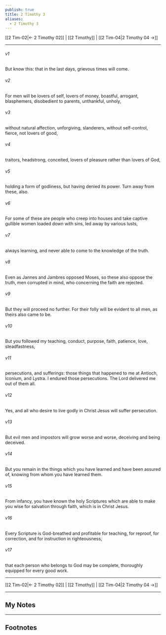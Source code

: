 ```yaml
---
publish: true
title: 2 Timothy 3
aliases:
  - 2 Timothy 3
---
```


[[2 Tim-02|← 2 Timothy 02]] | [[2 Timothy]] | [[2 Tim-04|2 Timothy 04 →]]
***



###### v1 
But know this: that in the last days, grievous times will come. 

###### v2 
For men will be lovers of self, lovers of money, boastful, arrogant, blasphemers, disobedient to parents, unthankful, unholy, 

###### v3 
without natural affection, unforgiving, slanderers, without self-control, fierce, not lovers of good, 

###### v4 
traitors, headstrong, conceited, lovers of pleasure rather than lovers of God, 

###### v5 
holding a form of godliness, but having denied its power. Turn away from these, also. 

###### v6 
For some of these are people who creep into houses and take captive gullible women loaded down with sins, led away by various lusts, 

###### v7 
always learning, and never able to come to the knowledge of the truth. 

###### v8 
Even as Jannes and Jambres opposed Moses, so these also oppose the truth, men corrupted in mind, who concerning the faith are rejected. 

###### v9 
But they will proceed no further. For their folly will be evident to all men, as theirs also came to be. 

###### v10 
But you followed my teaching, conduct, purpose, faith, patience, love, steadfastness, 

###### v11 
persecutions, and sufferings: those things that happened to me at Antioch, Iconium, and Lystra. I endured those persecutions. The Lord delivered me out of them all. 

###### v12 
Yes, and all who desire to live godly in Christ Jesus will suffer persecution. 

###### v13 
But evil men and impostors will grow worse and worse, deceiving and being deceived. 

###### v14 
But you remain in the things which you have learned and have been assured of, knowing from whom you have learned them. 

###### v15 
From infancy, you have known the holy Scriptures which are able to make you wise for salvation through faith, which is in Christ Jesus. 

###### v16 
Every Scripture is God-breathed and profitable for teaching, for reproof, for correction, and for instruction in righteousness, 

###### v17 
that each person who belongs to God may be complete, thoroughly equipped for every good work.

***
[[2 Tim-02|← 2 Timothy 02]] | [[2 Timothy]] | [[2 Tim-04|2 Timothy 04 →]]

---
## My Notes

---
## Footnotes